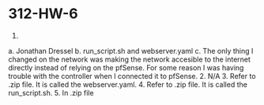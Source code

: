 # 312-HW-6

1. 
  a. Jonathan Dressel
  b. run_script.sh and webserver.yaml
  c. The only thing I changed on the network was making the network accesible to the internet directly instead of relying on the pfSense. For some reason I was having trouble with the controller when I connected it to pfSense.
2. N/A
3. Refer to .zip file. It is called the webserver.yaml.
4. Refer to .zip file. It is called the run_script.sh.
5. In .zip file
